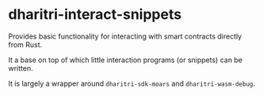 # dharitri-interact-snippets

Provides basic functionality for interacting with smart contracts directly from Rust.

It a base on top of which little interaction programs (or snippets) can be written.

It is largely a wrapper around `dharitri-sdk-moars` and `dharitri-wasm-debug`.
